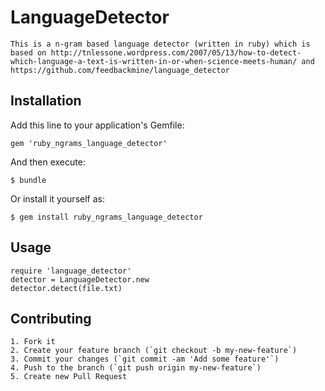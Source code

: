 # LanguageDetector

    This is a n-gram based language detector (written in ruby) which is based on http://tnlessone.wordpress.com/2007/05/13/how-to-detect-which-language-a-text-is-written-in-or-when-science-meets-human/ and https://github.com/feedbackmine/language_detector

## Installation

Add this line to your application's Gemfile:

    gem 'ruby_ngrams_language_detector'

And then execute:

    $ bundle

Or install it yourself as:

    $ gem install ruby_ngrams_language_detector

## Usage

    require 'language_detector'
    detector = LanguageDetector.new
    detector.detect(file.txt)

## Contributing

    1. Fork it
    2. Create your feature branch (`git checkout -b my-new-feature`)
    3. Commit your changes (`git commit -am 'Add some feature'`)
    4. Push to the branch (`git push origin my-new-feature`)
    5. Create new Pull Request
